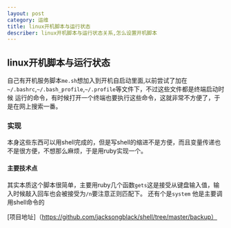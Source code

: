 ```yaml
---
layout: post
category: 运维
title: linux开机脚本与运行状态
describer: linux开机脚本与运行状态关系,怎么设置开机脚本
---
```


## linux开机脚本与运行状态


自己有开机服务脚本`me.sh`想加入到开机自启动里面,以前尝试了加在 `~/.bashrc`,`~/.bash_profile`,`~/.profile`等文件下，不过这些文件都是终端启动时候
运行的命令，有时候打开一个终端也要执行这些命令，这就非常不方便了，于是在网上搜索一番。

### 实现

本身这些东西可以用shell完成的，但是写shell的缩进不是方便，而且变量传递也不是很方便，不想那么麻烦，于是用ruby实现一个。

#### 主要技术点

其实本质这个脚本很简单，主要用ruby几个函数`gets`这是接受从键盘输入值，输入时候敲入回车也会被接受为`/n`要注意正则匹配下。
还有个是`system` 他是主要调用shell命令的

[项目地址]（https://github.com/jacksongblack/shell/tree/master/backup）

